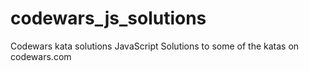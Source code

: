 # codewars_js_solutions
Codewars kata solutions JavaScript
Solutions to some of the katas on codewars.com
